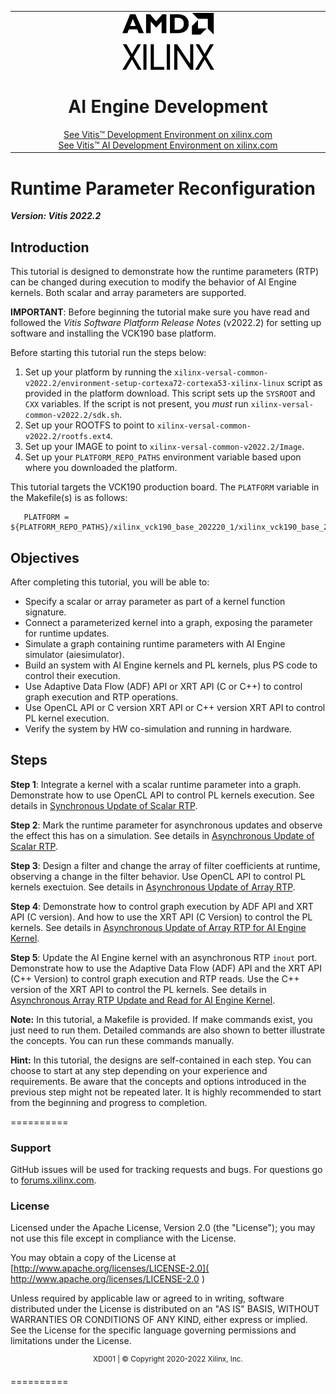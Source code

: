 ﻿<table class="sphinxhide" width="100%">
 <tr width="100%">
    <td align="center"><img src="https://raw.githubusercontent.com/Xilinx/Image-Collateral/main/xilinx-logo.png" width="30%"/><h1>AI Engine Development</h1>
    <a href="https://www.xilinx.com/products/design-tools/vitis.html">See Vitis™ Development Environment on xilinx.com</br></a>
    <a href="https://www.xilinx.com/products/design-tools/vitis/vitis-ai.html">See Vitis™ AI Development Environment on xilinx.com</a>
    </td>
 </tr>
</table>

# Runtime Parameter Reconfiguration

***Version: Vitis 2022.2***

## Introduction

This tutorial is designed to demonstrate how the runtime parameters (RTP) can be changed during execution to modify the behavior of AI Engine kernels. Both scalar and array parameters are supported.

**IMPORTANT**: Before beginning the tutorial make sure you have read and followed the *Vitis Software Platform Release Notes* (v2022.2) for setting up software and installing the VCK190 base platform. 

Before starting this tutorial run the steps below:

1. Set up your platform by running the `xilinx-versal-common-v2022.2/environment-setup-cortexa72-cortexa53-xilinx-linux` script as provided in the platform download. This script sets up the `SYSROOT` and `CXX` variables. If the script is not present, you _must_ run `xilinx-versal-common-v2022.2/sdk.sh`.
2. Set up your ROOTFS to point to `xilinx-versal-common-v2022.2/rootfs.ext4`. 
3. Set up your IMAGE to point to `xilinx-versal-common-v2022.2/Image`.
4. Set up your `PLATFORM_REPO_PATHS` environment variable based upon where you downloaded the platform.

This tutorial targets the VCK190 production board. The `PLATFORM` variable in the Makefile(s) is as follows: 

```
   PLATFORM = ${PLATFORM_REPO_PATHS}/xilinx_vck190_base_202220_1/xilinx_vck190_base_202220_1.xpfm
```


## Objectives

After completing this tutorial, you will be able to:

* Specify a scalar or array parameter as part of a kernel function signature.
* Connect a parameterized kernel into a graph, exposing the parameter for runtime updates.
* Simulate a graph containing runtime parameters with AI Engine simulator (aiesimulator).
* Build an system with AI Engine kernels and PL kernels, plus PS code to control their execution.
* Use Adaptive Data Flow (ADF) API or XRT API (C or C++) to control graph execution and RTP operations.
* Use OpenCL API or C version XRT API or C++ version XRT API to control PL kernel execution.
* Verify the system by HW co-simulation and running in hardware.

## Steps

**Step 1**: Integrate a kernel with a scalar runtime parameter into a graph. Demonstrate how to use OpenCL API to control PL kernels execution. See details in [Synchronous Update of Scalar RTP](./step1_sync_scalar.md).

**Step 2**: Mark the runtime parameter for asynchronous updates and observe the effect this has on a simulation. See details in [Asynchronous Update of Scalar RTP](./step2_async_scalar.md).

**Step 3**: Design a filter and change the array of filter coefficients at runtime, observing a change in the filter behavior. Use OpenCL API to control PL kernels exectuion. See details in [Asynchronous Update of Array RTP](./step3_async_array.md).

**Step 4**:  Demonstrate how to control graph execution by ADF API and XRT API (C version). And how to use the XRT API (C Version) to control the PL kernels. See details in [Asynchronous Update of Array RTP for AI Engine Kernel](./step4_async_aie_array.md).

**Step 5**: Update the AI Engine kernel with an asynchronous RTP `inout` port. Demonstrate how to use the Adaptive Data Flow (ADF) API and the XRT API (C++ Version) to control graph execution and RTP reads. Use the C++ version of the XRT API to control the PL kernels. See details in [Asynchronous Array RTP Update and Read for AI Engine Kernel](./step5_async_array_update_read.md).

__Note:__ In this tutorial, a Makefile is provided. If make commands exist, you just need to run them. Detailed commands are also shown to better illustrate the concepts. You can run these commands manually.

__Hint:__ In this tutorial, the designs are self-contained in each step. You can choose to start at any step depending on your experience and requirements. Be aware that the concepts and options introduced in the previous step might not be repeated later. It is highly recommended to start from the beginning and progress to completion.

==========

### Support

GitHub issues will be used for tracking requests and bugs. For questions go to [forums.xilinx.com](http://forums.xilinx.com/).

### License

Licensed under the Apache License, Version 2.0 (the "License"); you may not use this file except in compliance with the License.

You may obtain a copy of the License at [http://www.apache.org/licenses/LICENSE-2.0]( http://www.apache.org/licenses/LICENSE-2.0 )


Unless required by applicable law or agreed to in writing, software distributed under the License is distributed on an "AS IS" BASIS, WITHOUT WARRANTIES OR CONDITIONS OF ANY KIND, either express or implied. See the License for the specific language governing permissions and limitations under the License.

<p align="center"><sup>XD001 | &copy; Copyright 2020-2022 Xilinx, Inc.</sup></p>

==========

